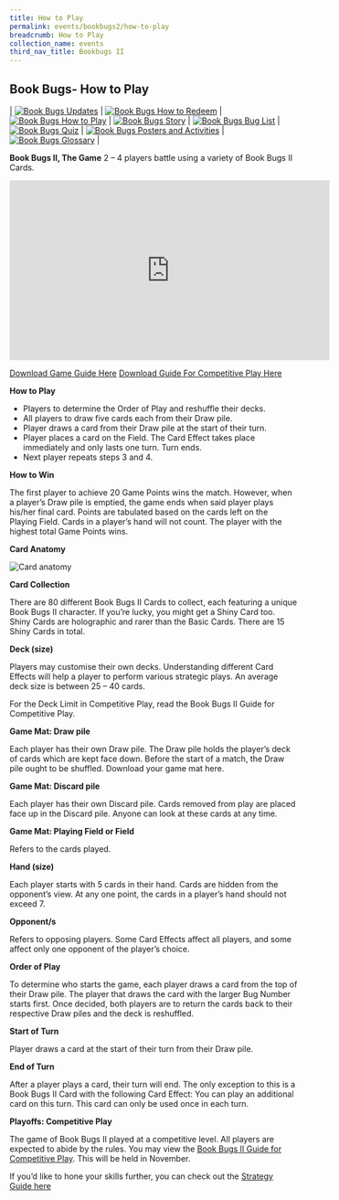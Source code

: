 ```yaml
---
title: How to Play
permalink: events/bookbugs2/how-to-play
breadcrumb: How to Play
collection_name: events
third_nav_title: Bookbugs II
---
```


## **Book Bugs- How to Play**

| [![Book Bugs Updates](/images/events/bookbugs/Vikus-Updates.png)](/events/bookbugs2/bookbugs-main) | [![Book Bugs How to Redeem](/images/events/bookbugs/Iyern-GX-How-to-Redeem.png)](/events/bookbugs2/how-to-redeem) | [![Book Bugs How to Play](/images/events/bookbugs/Molder-How-to-Play.png)](/events/bookbugs2/how-to-play) | [![Book Bugs Story](/images/events/bookbugs/Valeria-Story.png)](/events/bookbugs2/story)
| [![Book Bugs Bug List](/images/events/bookbugs/Nym9-Bug-List.png)](/events/bookbugs2/bug-list) | [![Book Bugs Quiz](/images/events/bookbugs/Cybug-Quiz.png)](/events/bookbugs2/quiz) | [![Book Bugs Posters and Activities](/images/events/bookbugs/Book-Bugs-II-dR-Buttons-merigold.png)](/events/bookbugs2/posters-and-activities) | [![Book Bugs Glossary](/images/events/bookbugs/Book-Bugs-II-dR-Buttons-glossary.png)](/events/bookbugs2/glossary) |

**Book Bugs II, The Game**
2 – 4 players battle using a variety of Book Bugs II Cards.

<iframe width="560" height="315" src="https://www.youtube.com/embed/0qha5Ri1diQ" frameborder="0" allow="accelerometer; autoplay; clipboard-write; encrypted-media; gyroscope; picture-in-picture" allowfullscreen></iframe>

[Download Game Guide Here](/images/events/bookbugs/Book-Bugs-II-Game-Guide-v5.pdf)
[Download Guide For Competitive Play Here](/images/events/bookbugs/Book-Bugs-II-Guide-for-Competitive-Play-v3.pdf)

**How to Play**

* Players to determine the Order of Play and reshuffle their decks.
* All players to draw five cards each from their Draw pile.
* Player draws a card from their Draw pile at the start of their turn.
* Player places a card on the Field. The Card Effect takes place immediately and only lasts one turn. Turn ends.
* Next player repeats steps 3 and 4.

**How to Win**

The first player to achieve 20 Game Points wins the match.
However, when a player’s Draw pile is emptied, the game ends when said player plays his/her final card. Points are tabulated based on the cards left on the Playing Field. Cards in a player’s hand will not count. The player with the highest total Game Points wins.

**Card Anatomy**

![Card anatomy](/images/events/bookbugs/card-anatomy.png)

**Card Collection**

There are 80 different Book Bugs II Cards to collect, each featuring a unique Book Bugs II character. If you’re lucky, you might get a Shiny Card too. Shiny Cards are holographic and rarer than the Basic Cards. There are 15 Shiny Cards in total.

**Deck (size)**

Players may customise their own decks. Understanding different Card Effects will help a player to perform various strategic plays. An average deck size is between 25 – 40 cards.

For the Deck Limit in Competitive Play, read the Book Bugs II Guide for Competitive Play.

**Game Mat: Draw pile**

Each player has their own Draw pile. The Draw pile holds the player’s deck of cards which are kept face down. Before the start of a match, the Draw pile ought to be shuffled. Download your game mat here.

**Game Mat: Discard pile**

Each player has their own Discard pile. Cards removed from play are placed face up in the Discard pile. Anyone can look at these cards at any time.

**Game Mat: Playing Field or Field**

Refers to the cards played.

**Hand (size)**

Each player starts with 5 cards in their hand. Cards are hidden from the opponent’s view. At any one point, the cards in a player’s hand should not exceed 7.

**Opponent/s**

Refers to opposing players. Some Card Effects affect all players, and some affect only one opponent of the player’s choice.

**Order of Play**

To determine who starts the game, each player draws a card from the top of their Draw pile. The player that draws the card with the larger Bug Number starts first. Once decided, both players are to return the cards back to their respective Draw piles and the deck is reshuffled.

**Start of Turn**

Player draws a card at the start of their turn from their Draw pile.

**End of Turn**

After a player plays a card, their turn will end. The only exception to this is a Book Bugs II Card with the following Card Effect: You can play an additional card on this turn. This card can only be used once in each turn.

**Playoffs: Competitive Play**

The game of Book Bugs II played at a competitive level. All players are expected to abide by the rules. You may view the [Book Bugs II Guide for Competitive Play](/images/events/bookbugs/Book-Bugs-II-Guide-for-Competitive-Play-v3.pdf). This will be held in November.

If you’d like to hone your skills further, you can check out the [Strategy Guide here](/images/events/bookbugs/Book-Bugs-Strategy-Guide.pdf)